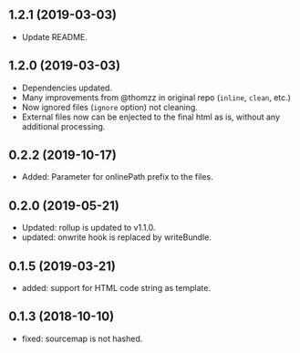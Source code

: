 ## 1.2.1 (2019-03-03)
* Update README.

## 1.2.0 (2019-03-03)
* Dependencies updated.
* Many improvements from @thomzz in original repo (`inline`, `clean`, etc.)
* Now ignored files (`ignore` option) not cleaning.
* External files now can be enjected to the final html as is, without any additional processing.

## 0.2.2 (2019-10-17)
* Added: Parameter for onlinePath prefix to the files.
## 0.2.0 (2019-05-21)
* Updated: rollup is updated to v1.1.0.
* updated: onwrite hook is replaced by writeBundle.
## 0.1.5 (2019-03-21)
* added: support for HTML code string as template.
## 0.1.3 (2018-10-10)
* fixed: sourcemap is not hashed.
